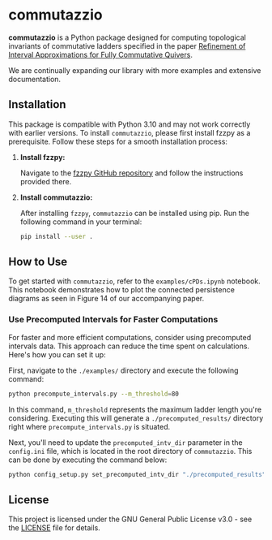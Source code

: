 # commutazzio

**commutazzio** is a Python package designed for computing topological invariants of commutative ladders specified in the paper [Refinement of Interval Approximations for Fully Commutative Quivers](https://arxiv.org/abs/2310.03649).

We are continually expanding our library with more examples and extensive documentation.

## Installation

This package is compatible with Python 3.10 and may not work correctly with earlier versions. To install `commutazzio`, please first install fzzpy as a prerequisite. Follow these steps for a smooth installation process:

1. **Install fzzpy:**

   Navigate to the [fzzpy GitHub repository](https://github.com/CommutativeGrids/fzzpy) and follow the instructions provided there.

2. **Install commutazzio:**

   After installing `fzzpy`, `commutazzio` can be installed using pip. Run the following command in your terminal:
   ```bash
   pip install --user .
   ```

## How to Use

To get started with `commutazzio`, refer to the `examples/cPDs.ipynb` notebook. This notebook demonstrates how to plot the connected persistence diagrams as seen in Figure 14 of our accompanying paper.


### Use Precomputed Intervals for Faster Computations

For faster and more efficient computations, consider using precomputed intervals data. This approach can reduce the time spent on calculations. Here's how you can set it up:

First, navigate to the `./examples/` directory and execute the following command:

```bash
python precompute_intervals.py --m_threshold=80
```

In this command, `m_threshold` represents the maximum ladder length you're considering. Executing this will generate a `./precomputed_results/` directory right where `precompute_intervals.py` is situated.

Next, you'll need to update the `precomputed_intv_dir` parameter in the `config.ini` file, which is located in the root directory of `commutazzio`. This can be done by executing the command below:

```bash
python config_setup.py set_precomputed_intv_dir "./precomputed_results"
```

## License

This project is licensed under the GNU General Public License v3.0 - see the [LICENSE](LICENSE.md) file for details.
